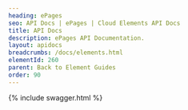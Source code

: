 ```yaml
---
heading: ePages
seo: API Docs | ePages | Cloud Elements API Docs
title: API Docs
description: ePages API Documentation.
layout: apidocs
breadcrumbs: /docs/elements.html
elementId: 260
parent: Back to Element Guides
order: 90
---
```


{% include swagger.html %}
